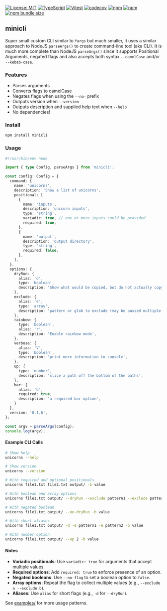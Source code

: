 [![License: MIT](https://img.shields.io/badge/License-MIT-yellow.svg)](https://opensource.org/licenses/MIT)
[![TypeScript](https://img.shields.io/badge/%3C%2F%3E-TypeScript-%230074c1.svg)](http://www.typescriptlang.org/)
[![Vitest](https://img.shields.io/badge/tested%20with-vitest-fcc72b.svg?logo=vitest)](https://vitest.dev/)
[![codecov](https://codecov.io/gh/ghiscoding/minicli/branch/main/graph/badge.svg)](https://codecov.io/gh/ghiscoding/minicli)
[![npm](https://img.shields.io/npm/v/minicli.svg)](https://www.npmjs.com/package/minicli)
[![npm](https://img.shields.io/npm/dy/minicli)](https://www.npmjs.com/package/minicli)
[![npm bundle size](https://img.shields.io/bundlephobia/minzip/minicli?color=success&label=gzip)](https://bundlephobia.com/result?p=minicli)

## minicli

Super small custom CLI similar to `Yargs` but much smaller, it uses a similar approach to NodeJS `parseArgs()` to create command-line tool (aka CLI). It is much more complete than NodeJS `parseArgs()` since it supports Positional Arguments, negated flags and also accepts both syntax `--camelCase` and/or `--kebab-case`.

### Features
- Parses arguments
- Converts flags to camelCase
- Negates flags when using the `--no-` prefix
- Outputs version when `--version`
- Outputs description and supplied help text when `--help`
- No dependencies!

### Install
```sh
npm install minicli
```

### Usage

```ts
#!/usr/bin/env node

import { type Config, parseArgs } from 'minicli';

const config: Config = {
  command: {
    name: 'unicorns',
    description: 'Show a list of unicorns',
    positional: [
      {
        name: 'inputs',
        description: 'unicorn inputs',
        type: 'string',
        variadic: true, // one or more inputs could be provided
        required: true,
      },
      {
        name: 'output',
        description: 'output directory',
        type: 'string',
        required: false,
      },
    ],
  },
  options: {
    dryRun: {
      alias: 'd',
      type: 'boolean',
      description: 'Show what would be copied, but do not actually copy any files',
    },
    exclude: {
      alias: 'e',
      type: 'array',
      description: 'pattern or glob to exclude (may be passed multiple times)',
    },
    rainbow: {
      type: 'boolean',
      alias: 'r',
      description: 'Enable rainbow mode',
    },
    verbose: {
      alias: 'V',
      type: 'boolean',
      description: 'print more information to console',
    },
    up: {
      type: 'number',
      description: 'slice a path off the bottom of the paths',
    },
    bar: {
      alias: 'b',
      required: true,
      description: 'a required bar option',
    }
  },
  version: '0.1.6',
};

const argv = parseArgs(config);
console.log(argv);
```

#### Example CLI Calls

```sh
# Show help
unicorns --help

# Show version
unicorns --version

# With required and optional positionals
unicorns file1.txt file2.txt output/ -b value

# With boolean and array options
unicorns file1.txt output/ --dryRun --exclude pattern1 --exclude pattern2 -b value

# With negated boolean
unicorns file1.txt output/ --no-dryRun -b value

# With short aliases
unicorns file1.txt output/ -d -e pattern1 -e pattern2 -b value

# With number option
unicorns file1.txt output/ --up 2 -b value
```

#### Notes

- **Variadic positionals**: Use `variadic: true` for arguments that accept multiple values.
- **Required options**: Add `required: true` to enforce presence of an option.
- **Negated booleans**: Use `--no-flag` to set a boolean option to `false`.
- **Array options**: Repeat the flag to collect multiple values (e.g., `--exclude a --exclude b`).
- **Aliases**: Use `alias` for short flags (e.g., `-d` for `--dryRun`).

See [examples/](examples/) for more usage patterns.